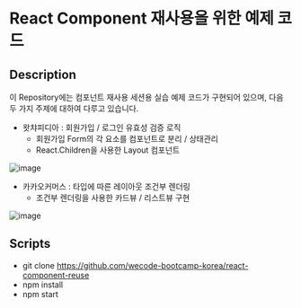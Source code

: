 # React Component 재사용을 위한 예제 코드

## Description
이 Repository에는 컴포넌트 재사용 세션용 실습 예제 코드가 구현되어 있으며, 다음 두 가지 주제에 대하여 다루고 있습니다.
- 왓챠피디아 : 회원가입 / 로그인 유효성 검증 로직
  - 회원가입 Form의 각 요소를 컴포넌트로 분리 / 상태관리
  - React.Children을 사용한 Layout 컴포넌트
  
![image](https://user-images.githubusercontent.com/35240142/114575380-13322880-9cb5-11eb-89b7-d6335c1384c2.png)

- 카카오커머스 : 타입에 따른 레이아웃 조건부 렌더링
  - 조건부 렌더링을 사용한 카드뷰 / 리스트뷰 구현
  
![image](https://user-images.githubusercontent.com/35240142/114578239-aec49880-9cb7-11eb-95d0-9caf8f65fcb3.png)

## Scripts
- git clone https://github.com/wecode-bootcamp-korea/react-component-reuse
- npm install
- npm start
